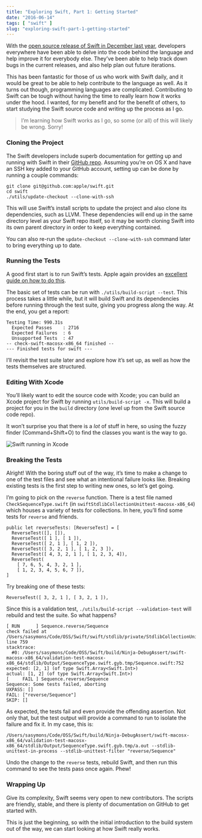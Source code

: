 ```yaml
---
title: "Exploring Swift, Part 1: Getting Started"
date: "2016-06-14"
tags: [ "swift" ]
slug: "exploring-swift-part-1-getting-started"
---
```


With the [open source release of Swift in December last year](https://developer.apple.com/swift/blog/?id=34), developers everywhere have been able to delve into the code behind the language and help improve it for everybody else. They’ve been able to help track down bugs in the current releases, and also help plan out future iterations.

This has been fantastic for those of us who work with Swift daily, and it would be great to be able to help contribute to the language as well. As it turns out though, programming languages are complicated. Contributing to Swift can be tough without having the time to really learn how it works under the hood. I wanted, for my benefit and for the benefit of others, to start studying the Swift source code and writing up the process as I go.

> I’m learning how Swift works as I go, so some (or all) of this will likely be wrong. Sorry!

### Cloning the Project

The Swift developers include superb documentation for getting up and running with Swift in their [GitHub repo](https://github.com/apple/swift). Assuming you’re on OS X and have an SSH key added to your GitHub account, setting up can be done by running a couple commands:

```
git clone git@github.com:apple/swift.git
cd swift
./utils/update-checkout --clone-with-ssh
```

This will use Swift’s install scripts to update the project and also clone its dependencies, such as LLVM. These dependencies will end up in the same directory level as your Swift repo itself, so it may be worth cloning Swift into its own parent directory in order to keep everything contained.

You can also re-run the `update-checkout --clone-with-ssh` command later to bring everything up to date.

### Running the Tests

A good first start is to run Swift’s tests. Apple again provides an [excellent guide on how to do this](https://github.com/apple/swift/blob/master/docs/Testing.rst).

The basic set of tests can be run with `./utils/build-script --test`. This process takes a little while, but it will build Swift and its dependencies before running through the test suite, giving you progress along the way. At the end, you get a report:

```
Testing Time: 990.31s
  Expected Passes    : 2716
  Expected Failures  : 6
  Unsupported Tests  : 47
-- check-swift-macosx-x86_64 finished --
--- Finished tests for swift ---
```

I’ll revisit the test suite later and explore how it’s set up, as well as how the tests themselves are structured.

### Editing With Xcode

You’ll likely want to edit the source code with Xcode; you can build an Xcode project for Swift by running `utils/build-script -x`. This will build a project for you in the `build` directory (one level up from the Swift source code repo).

It won’t surprise you that there is a _lot_ of stuff in here, so using the fuzzy finder (Command+Shift+O) to find the classes you want is the way to go.

![Swift running in Xcode](/images/swift-in-xcode.png)

### Breaking the Tests

Alright! With the boring stuff out of the way, it’s time to make a change to one of the test files and see what an intentional failure looks like. Breaking existing tests is the first step to writing new ones, so let’s get going.

I’m going to pick on the `reverse` function. There is a test file named `CheckSequenceType.swift` (in `swiftStdlibCollectionUnittest-macosx-x86_64`) which houses a variety of tests for collections. In here, you’ll find some tests for `reverse` and friends.

```
public let reverseTests: [ReverseTest] = [
  ReverseTest([], []),
  ReverseTest([ 1 ], [ 1 ]),
  ReverseTest([ 2, 1 ], [ 1, 2 ]),
  ReverseTest([ 3, 2, 1 ], [ 1, 2, 3 ]),
  ReverseTest([ 4, 3, 2, 1 ], [ 1, 2, 3, 4]),
  ReverseTest(
    [ 7, 6, 5, 4, 3, 2, 1 ],
    [ 1, 2, 3, 4, 5, 6, 7 ]),
]
```

Try breaking one of these tests:

```
ReverseTest([ 3, 2, 1 ], [ 3, 2, 1 ]),
```

Since this is a validation test, `./utils/build-script --validation-test` will rebuild and test the suite. So what happens?

```
[ RUN      ] Sequence.reverse/Sequence
check failed at /Users/sasymons/Code/OSS/Swift/swift/stdlib/private/StdlibCollectionUnittest/CheckSequenceType.swift, line 759
stacktrace:
  #0: /Users/sasymons/Code/OSS/Swift/build/Ninja-DebugAssert/swift-macosx-x86_64/validation-test-macosx-x86_64/stdlib/Output/SequenceType.swift.gyb.tmp/Sequence.swift:752
expected: [2, 1] (of type Swift.Array<Swift.Int>)
actual: [1, 2] (of type Swift.Array<Swift.Int>)
[     FAIL ] Sequence.reverse/Sequence
Sequence: Some tests failed, aborting
UXPASS: []
FAIL: ["reverse/Sequence"]
SKIP: []
```

As expected, the tests fail and even provide the offending assertion. Not only that, but the test output will provide a command to run to isolate the failure and fix it. In my case, this is:

```
/Users/sasymons/Code/OSS/Swift/build/Ninja-DebugAssert/swift-macosx-x86_64/validation-test-macosx-x86_64/stdlib/Output/SequenceType.swift.gyb.tmp/a.out --stdlib-unittest-in-process --stdlib-unittest-filter "reverse/Sequence"
```

Undo the change to the `reverse` tests, rebuild Swift, and then run this command to see the tests pass once again. Phew!

### Wrapping Up

Give its complexity, Swift seems very open to new contributors. The scripts are friendly, stable, and there is plenty of documentation on GitHub to get started with.

This is just the beginning, so with the initial introduction to the build system out of the way, we can start looking at how Swift really works.
